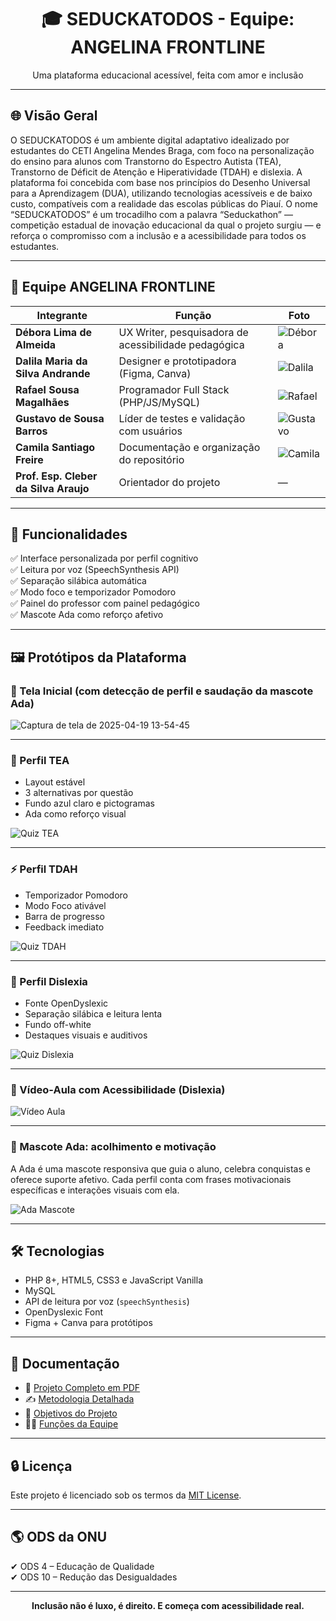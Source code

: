 <h1 align="center">🎓 SEDUCKATODOS - Equipe: ANGELINA FRONTLINE</h1>
<p align="center">Uma plataforma educacional acessível, feita com amor e inclusão</p>

---

## 🌐 Visão Geral

O SEDUCKATODOS é um ambiente digital adaptativo idealizado por estudantes do CETI Angelina Mendes Braga, com foco na personalização do ensino para alunos com Transtorno do Espectro Autista (TEA), Transtorno de Déficit de Atenção e Hiperatividade (TDAH) e dislexia. A plataforma foi concebida com base nos princípios do Desenho Universal para a Aprendizagem (DUA), utilizando tecnologias acessíveis e de baixo custo, compatíveis com a realidade das escolas públicas do Piauí. O nome “SEDUCKATODOS” é um trocadilho com a palavra “Seduckathon” — competição estadual de inovação educacional da qual o projeto surgiu — e reforça o compromisso com a inclusão e a acessibilidade para todos os estudantes.


---

## 👥 Equipe ANGELINA FRONTLINE

| Integrante | Função | Foto |
|-----------|--------|------|
| **Débora Lima de Almeida** | UX Writer, pesquisadora de acessibilidade pedagógica | ![Débora](src/assets/avatars/debora.jpg) |
| **Dalila Maria da Silva Andrande** | Designer e prototipadora (Figma, Canva) | ![Dalila](src/assets/avatars/dalila.jpg) |
| **Rafael Sousa Magalhães** | Programador Full Stack (PHP/JS/MySQL) | ![Rafael](src/assets/avatars/rafael.jpg) |
| **Gustavo de Sousa Barros** | Líder de testes e validação com usuários | ![Gustavo](src/assets/avatars/gustavo.jpg) |
| **Camila Santiago Freire** | Documentação e organização do repositório | ![Camila](src/assets/avatars/camila.jpg) |
| **Prof. Esp. Cleber da Silva Araujo** | Orientador do projeto | — |

---

## 🧩 Funcionalidades

✅ Interface personalizada por perfil cognitivo  
✅ Leitura por voz (SpeechSynthesis API)  
✅ Separação silábica automática  
✅ Modo foco e temporizador Pomodoro  
✅ Painel do professor com painel pedagógico  
✅ Mascote Ada como reforço afetivo

---

## 🖼️ Protótipos da Plataforma

### 🧩 Tela Inicial (com detecção de perfil e saudação da mascote Ada)

![Captura de tela de 2025-04-19 13-54-45](https://github.com/user-attachments/assets/f9792657-5eea-4b7c-b844-ee377a64f0f3)

---

### 👦 Perfil TEA

- Layout estável
- 3 alternativas por questão
- Fundo azul claro e pictogramas
- Ada como reforço visual

![Quiz TEA](prototipos/telas_capturadas/quiz_tea.png)

---

### ⚡ Perfil TDAH

- Temporizador Pomodoro
- Modo Foco ativável
- Barra de progresso
- Feedback imediato

![Quiz TDAH](prototipos/telas_capturadas/quiz_tdah.png)

---

### 📖 Perfil Dislexia

- Fonte OpenDyslexic
- Separação silábica e leitura lenta
- Fundo off-white
- Destaques visuais e auditivos

![Quiz Dislexia](prototipos/telas_capturadas/quiz_dislexia.png)

---

### 🎥 Vídeo-Aula com Acessibilidade (Dislexia)

![Vídeo Aula](prototipos/telas_capturadas/video_aula_dislexia.png)

---

### 🤖 Mascote Ada: acolhimento e motivação

A Ada é uma mascote responsiva que guia o aluno, celebra conquistas e oferece suporte afetivo. Cada perfil conta com frases motivacionais específicas e interações visuais com ela.

![Ada Mascote](prototipos/telas_capturadas/ada_mascote.png)

---

## 🛠 Tecnologias

- PHP 8+, HTML5, CSS3 e JavaScript Vanilla
- MySQL
- API de leitura por voz (`speechSynthesis`)
- OpenDyslexic Font
- Figma + Canva para protótipos

---

## 📄 Documentação

- 📘 [Projeto Completo em PDF](docs/projeto_final.pdf)
- ✍️ [Metodologia Detalhada](docs/metodologia.md)
- 🎯 [Objetivos do Projeto](docs/objetivos.md)
- 🧑‍💻 [Funções da Equipe](docs/equipe.md)

---

## 🔒 Licença

Este projeto é licenciado sob os termos da [MIT License](LICENSE).

---

## 🌎 ODS da ONU

✔ ODS 4 – Educação de Qualidade  
✔ ODS 10 – Redução das Desigualdades

---

<p align="center"><strong>Inclusão não é luxo, é direito. E começa com acessibilidade real.</strong></p>
